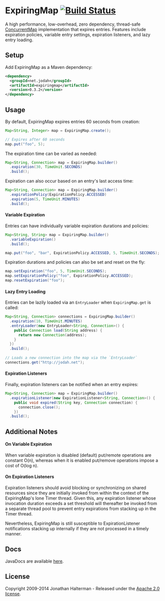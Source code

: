 # ExpiringMap [![Build Status](https://travis-ci.org/jhalterman/expiringmap.png)](https://travis-ci.org/jhalterman/expiringmap)

A high performance, low-overhead, zero dependency, thread-safe [ConcurrentMap](https://docs.oracle.com/javase/8/docs/api/java/util/concurrent/ConcurrentMap.html) implementation that expires entries. Features include expiration policies, variable entry settings, expiration listeners, and lazy entry loading.

## Setup

Add ExpiringMap as a Maven dependency:

```xml
<dependency>
  <groupId>net.jodah</groupId>
  <artifactId>expiringmap</artifactId>
  <version>0.3.2</version>
</dependency>
```

## Usage

By default, ExpiringMap expires entries 60 seconds from creation:

```java
Map<String, Integer> map = ExpiringMap.create();

// Expires after 60 seconds
map.put("foo", 5);
```
    
The expiration time can be varied as needed:

```java
Map<String, Connection> map = ExpiringMap.builder()
  .expiration(30, TimeUnit.SECONDS)
  .build();
```

Expiration can also occur based on an entry's last access time:

```java
Map<String, Connection> map = ExpiringMap.builder()
  .expirationPolicy(ExpirationPolicy.ACCESSED)
  .expiration(5, TimeUnit.MINUTES)
  .build(); 
```

#### Variable Expiration
        
Entries can have individually variable expiration durations and policies:

```java
Map<String, String> map = ExpiringMap.builder()
  .variableExpiration()
  .build();

map.put("foo", "bar", ExpirationPolicy.ACCESSED, 5, TimeUnit.SECONDS);
```

Expiration durations and policies can also be set and reset on the fly:

```java
map.setExpiration("foo", 5, TimeUnit.SECONDS);
map.setExpirationPolicy("foo", ExpirationPolicy.ACCESSED);
map.resetExpiration("foo");
```

#### Lazy Entry Loading

Entries can be lazily loaded via an `EntryLoader` when `ExpiringMap.get` is called:

```java
Map<String, Connection> connections = ExpiringMap.builder()
  .expiration(10, TimeUnit.MINUTES)
  .entryLoader(new EntryLoader<String, Connection>() {
    public Connection load(String address) {
      return new Connection(address);
    }
  })
  .build();
  
// Loads a new connection into the map via the `EntryLoader`
connections.get("http://jodah.net");
```

#### Expiration Listeners

Finally, expiration listeners can be notified when an entry expires:

```java
Map<String, Connection> map = ExpiringMap.builder()
  .expirationListener(new ExpirationListener<String, Connection>() { 
    public void expired(String key, Connection connection) { 
      connection.close(); 
    })
  .build();
```

## Additional Notes

#### On Variable Expiration

When variable expiration is disabled (default) put/remote operations are constant O(n), whereas when it is enabled put/remove operations impose a cost of O(log n).

#### On Expiration Listeners

Expiration listeners should avoid blocking or synchronizing on shared resources since they are initially invoked from within the context of the ExpiringMap's lone Timer thread. Given this, any expiration listener whose invocation duration exceeds a set threshold will thereafter be invoked from a separate thread pool to prevent entry expirations from stacking up in the Timer thread.

Nevertheless, ExpiringMap is still susceptible to ExpirationListener notifications stacking up internally if they are not processed in a timely manner.

## Docs

JavaDocs are available [here](https://jhalterman.github.com/expiringmap/javadoc).

## License

Copyright 2009-2014 Jonathan Halterman - Released under the [Apache 2.0 license](http://www.apache.org/licenses/LICENSE-2.0.html).